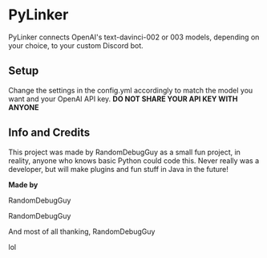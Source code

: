 
# PyLinker

PyLinker connects OpenAI's text-davinci-002 or 003 models, depending on your choice, to your custom Discord bot.



## Setup

Change the settings in the config.yml accordingly to match the model you want and your OpenAI API key. **DO NOT SHARE YOUR API KEY WITH ANYONE**
## Info and Credits
 
This project was made by RandomDebugGuy as a small fun project, in reality, anyone who knows basic Python could code this. Never really was a developer, but will make plugins and fun stuff in Java in the future!

**Made by**

RandomDebugGuy

RandomDebugGuy

And most of all thanking, RandomDebugGuy

lol
